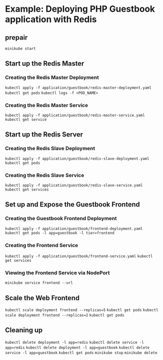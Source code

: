 # Example: Deploying PHP Guestbook application with Redis

## prepair
`minikube start`

## Start up the Redis Master
### Creating the Redis Master Deployment
`kubectl apply -f application/guestbook/redis-master-deployment.yaml`
`kubectl get pods`
`kubectl logs -f <POD_NAME>`

### Creating the Redis Master Service
`kubectl apply -f application/guestbook/redis-master-service.yaml`
`kubectl get service`

## Start up the Redis Server
### Creating the Redis Slave Deployment
`kubectl apply -f application/guestbook/redis-slave-deployment.yaml`
`kubectl get pods`

### Creating the Redis Slave Service
`kubectl apply -f application/guestbook/redis-slave-service.yaml`
`kubectl get services`

## Set up and Expose the Guestbook Frontend
### Creating the Guestbook Frontend Deployment
`kubectl apply -f application/guestbook/frontend-deployment.yaml`
`kubectl get pods -l app=guestbook -l tier=frontend`

### Creating the Frontend Service
`kubectl apply -f application/guestbook/frontend-service.yaml`
`kubectl get services`

### Viewing the Frontend Service via NodePort
`minikube service frontend --url`

## Scale the Web Frontend
`kubectl scale deployment frontend --replicas=5`
`kubectl get pods`
`kubectl scale deployment frontend --replicas=2`
`kubectl get pods`

## Cleaning up
`kubectl delete deployment -l app=redis`
`kubectl delete service -l app=redis`
`kubectl delete deployment -l app=guestbook`
`kubectl delete service -l app=guestbook`
`kubectl get pods`
`minikube stop`
`minikube delete`